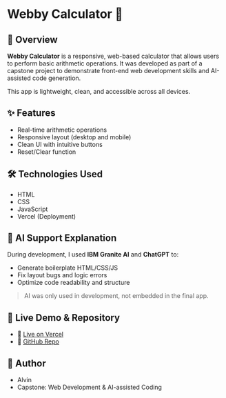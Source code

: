 # Webby Calculator 🧮

## 📌 Overview
**Webby Calculator** is a responsive, web-based calculator that allows users to perform basic arithmetic operations. It was developed as part of a capstone project to demonstrate front-end web development skills and AI-assisted code generation.

This app is lightweight, clean, and accessible across all devices.

## ✨ Features
- Real-time arithmetic operations
- Responsive layout (desktop and mobile)
- Clean UI with intuitive buttons
- Reset/Clear function

## 🛠️ Technologies Used
- HTML
- CSS
- JavaScript
- Vercel (Deployment)

## 🤖 AI Support Explanation
During development, I used **IBM Granite AI** and **ChatGPT** to:
- Generate boilerplate HTML/CSS/JS
- Fix layout bugs and logic errors
- Optimize code readability and structure

> AI was only used in development, not embedded in the final app.

## 🚀 Live Demo & Repository
- 🔗 [Live on Vercel](https://webby-calculator.vercel.app/)
- 💾 [GitHub Repo](https://github.com/ALVIN2005-GIT/Webby-Calculator)

## 👤 Author
- Alvin
- Capstone: Web Development & AI-assisted Coding
